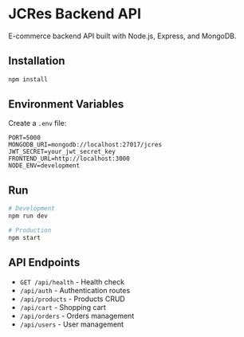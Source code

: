 # JCRes Backend API

E-commerce backend API built with Node.js, Express, and MongoDB.

## Installation

```bash
npm install
```

## Environment Variables

Create a `.env` file:

```
PORT=5000
MONGODB_URI=mongodb://localhost:27017/jcres
JWT_SECRET=your_jwt_secret_key
FRONTEND_URL=http://localhost:3000
NODE_ENV=development
```

## Run

```bash
# Development
npm run dev

# Production
npm start
```

## API Endpoints

- `GET /api/health` - Health check
- `/api/auth` - Authentication routes
- `/api/products` - Products CRUD
- `/api/cart` - Shopping cart
- `/api/orders` - Orders management
- `/api/users` - User management



